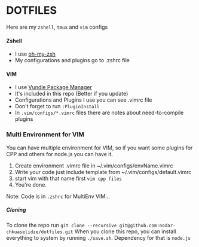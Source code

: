DOTFILES
=======

Here are my `zshell`, `tmux` and `vim` configs

#### Zshell
  * I use [oh-my-zsh](https://github.com/robbyrussell/oh-my-zsh)
  * My configurations and plugins go to .zshrc file

#### VIM
  * I use [Vundle Package Manager](https://github.com/gmarik/Vundle.vim)
  * It's included in this repo (Better if you update)
  * Configurations and Plugins I use you can see .vimrc file
  * Don't forget to run `:PluginInstall`
  * In `.vim/configs/*.vimrc` files there are notes about need-to-compile plugins

### Multi Environment for VIM
You can have multiple environment for VIM, so if you want some plugins for CPP and others for node.js you can have it.

  1. Create environment .vimrc file in ~/.vim/configs/envName.vimrc
  2. Write your code just include template from ~/.vim/configs/default.vimrc
  3. start vim with that name first `vim cpp files`
  4. You're done.

Note: Code is in `.zshrc` for MultiEnv VIM...

##### Cloning

To clone the repo run `git clone --recursive git@github.com:nodar-chkuaselidze/dotfiles.git`
When you clone this repo, you can install everything to system by running `./save.sh`.
Dependency for that is `node.js`
